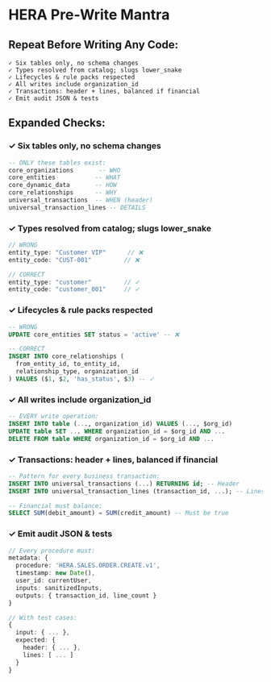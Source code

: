 # HERA Pre-Write Mantra

## Repeat Before Writing Any Code:

```
✓ Six tables only, no schema changes
✓ Types resolved from catalog; slugs lower_snake  
✓ Lifecycles & rule packs respected
✓ All writes include organization_id
✓ Transactions: header + lines, balanced if financial
✓ Emit audit JSON & tests
```

## Expanded Checks:

### ✓ Six tables only, no schema changes
```sql
-- ONLY these tables exist:
core_organizations       -- WHO
core_entities           -- WHAT  
core_dynamic_data       -- HOW
core_relationships      -- WHY
universal_transactions  -- WHEN (header)
universal_transaction_lines -- DETAILS
```

### ✓ Types resolved from catalog; slugs lower_snake
```typescript
// WRONG
entity_type: "Customer VIP"      // ❌
entity_code: "CUST-001"         // ❌

// CORRECT  
entity_type: "customer"         // ✓
entity_code: "customer_001"     // ✓
```

### ✓ Lifecycles & rule packs respected
```sql
-- WRONG
UPDATE core_entities SET status = 'active' -- ❌

-- CORRECT
INSERT INTO core_relationships (
  from_entity_id, to_entity_id, 
  relationship_type, organization_id
) VALUES ($1, $2, 'has_status', $3) -- ✓
```

### ✓ All writes include organization_id
```sql
-- EVERY write operation:
INSERT INTO table (..., organization_id) VALUES (..., $org_id)
UPDATE table SET ... WHERE organization_id = $org_id AND ...
DELETE FROM table WHERE organization_id = $org_id AND ...
```

### ✓ Transactions: header + lines, balanced if financial
```sql
-- Pattern for every business transaction:
INSERT INTO universal_transactions (...) RETURNING id; -- Header
INSERT INTO universal_transaction_lines (transaction_id, ...); -- Lines

-- Financial must balance:
SELECT SUM(debit_amount) = SUM(credit_amount) -- Must be true
```

### ✓ Emit audit JSON & tests
```typescript
// Every procedure must:
metadata: {
  procedure: 'HERA.SALES.ORDER.CREATE.v1',
  timestamp: new Date(),
  user_id: currentUser,
  inputs: sanitizedInputs,
  outputs: { transaction_id, line_count }
}

// With test cases:
{
  input: { ... },
  expected: { 
    header: { ... },
    lines: [ ... ]
  }
}
```